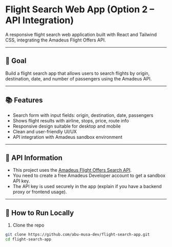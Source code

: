 # Flight Search Web App (Option 2 – API Integration)

A responsive flight search web application built with React and Tailwind CSS, integrating the Amadeus Flight Offers API.

---

## 🎯 Goal

Build a flight search app that allows users to search flights by origin, destination, date, and number of passengers using the Amadeus API.

---

## 📚 Features

- Search form with input fields: origin, destination, date, passengers
- Shows flight results with airline, stops, price, route info
- Responsive design suitable for desktop and mobile
- Clean and user-friendly UI/UX
- API integration with Amadeus sandbox environment

---

## 🔐 API Information

- This project uses the [Amadeus Flight Offers Search API](https://developers.amadeus.com/self-service/category/air/api-doc/flight-offers-search).
- You need to create a free Amadeus Developer account to get a sandbox API key.
- The API key is used securely in the app (explain if you have a backend proxy or frontend usage).

---

## 🚀 How to Run Locally

1. Clone the repo

```bash
git clone https://github.com/abu-musa-dev/flight-search-app.git
cd flight-search-app
